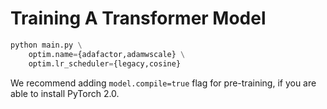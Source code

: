 # Training A Transformer Model

```python
python main.py \
    optim.name={adafactor,adamwscale} \
    optim.lr_scheduler={legacy,cosine}
```

We recommend adding `model.compile=true` flag for pre-training, if you are able to install PyTorch 2.0.
